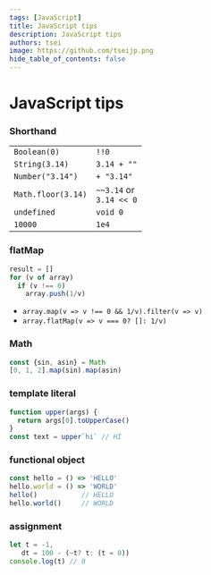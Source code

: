 ```yaml
---
tags: [JavaScript]
title: JavaScript tips
description: JavaScript tips
authors: tsei
image: https://github.com/tseijp.png
hide_table_of_contents: false
---
```


# JavaScript tips
### Shorthand
|||
|:-|:-|
| `Boolean(0)` |  `!!0`
| `String(3.14)` | `3.14 + ""`
| `Number("3.14")` | `+ "3.14"`
| `Math.floor(3.14)`| `~~3.14` or <br/> `3.14 << 0`
| `undefined` | `void 0`
| `10000` |  `1e4`

### flatMap
```jsx
result = []
for (v of array)
  if (v !== 0)
    array.push(1/v)
```

- `array.map(v => v !== 0 && 1/v).filter(v => v)`
- `array.flatMap(v => v === 0? []: 1/v)`

### Math
```jsx
const {sin, asin} = Math
[0, 1, 2].map(sin).map(asin)
```

### template literal
```jsx
function upper(args) {
  return args[0].toUpperCase()
}
const text = upper`hi` // HI
```

### functional object
```jsx
const hello = () => 'HELLO'
hello.world = () => 'WORLD'
hello()           // HELLO
hello.world()     // WORLD
```

### assignment
```jsx
let t = -1,
   dt = 100 - (~t? t: (t = 0))
console.log(t) // 0
```
